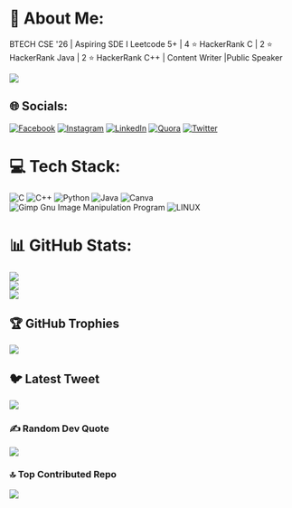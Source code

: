 # 💫 About Me:
BTECH CSE '26 | Aspiring SDE I Leetcode 5+ | 4 ⭐ HackerRank C | 2 ⭐ HackerRank Java | 2 ⭐ HackerRank C++ | Content Writer |Public Speaker 

[![](https://visitcount.itsvg.in/api?id=Samyak072&icon=9&color=1)](https://visitcount.itsvg.in)

## 🌐 Socials:
[![Facebook](https://img.shields.io/badge/Facebook-%231877F2.svg?logo=Facebook&logoColor=white)](https://facebook.com/https://www.facebook.com/profile.php?id=100086940296579) [![Instagram](https://img.shields.io/badge/Instagram-%23E4405F.svg?logo=Instagram&logoColor=white)](https://instagram.com/https://instagram.com/samyak_072?igshid=MzNlNGNkZWQ4Mg==) [![LinkedIn](https://img.shields.io/badge/LinkedIn-%230077B5.svg?logo=linkedin&logoColor=white)](https://linkedin.com/in/https://www.linkedin.com/in/samyak-m-595063250/) [![Quora](https://img.shields.io/badge/Quora-%23B92B27.svg?logo=Quora&logoColor=white)](https://quora.com/profile/https://www.quora.com/profile/Samyak-Mishra-22) [![Twitter](https://img.shields.io/badge/Twitter-%231DA1F2.svg?logo=Twitter&logoColor=white)](https://twitter.com/https://twitter.com/samyak072) 

# 💻 Tech Stack:
![C](https://img.shields.io/badge/c-%2300599C.svg?style=for-the-badge&logo=c&logoColor=white) ![C++](https://img.shields.io/badge/c++-%2300599C.svg?style=for-the-badge&logo=c%2B%2B&logoColor=white) ![Python](https://img.shields.io/badge/python-3670A0?style=for-the-badge&logo=python&logoColor=ffdd54) ![Java](https://img.shields.io/badge/java-%23ED8B00.svg?style=for-the-badge&logo=java&logoColor=white) ![Canva](https://img.shields.io/badge/Canva-%2300C4CC.svg?style=for-the-badge&logo=Canva&logoColor=white) ![Gimp Gnu Image Manipulation Program](https://img.shields.io/badge/Gimp-657D8B?style=for-the-badge&logo=gimp&logoColor=FFFFFF) ![LINUX](https://img.shields.io/badge/Linux-FCC624?style=for-the-badge&logo=linux&logoColor=black)
# 📊 GitHub Stats:
![](https://github-readme-stats.vercel.app/api?username=Samyak072&theme=radical&hide_border=false&include_all_commits=true&count_private=true)<br/>
![](https://github-readme-streak-stats.herokuapp.com/?user=Samyak072&theme=radical&hide_border=false)<br/>
![](https://github-readme-stats.vercel.app/api/top-langs/?username=Samyak072&theme=radical&hide_border=false&include_all_commits=true&count_private=true&layout=compact)

## 🏆 GitHub Trophies
![](https://github-profile-trophy.vercel.app/?username=Samyak072&theme=radical&no-frame=false&no-bg=true&margin-w=4)

## 🐦 Latest Tweet
[![](https://gtce.itsvg.in/api?username=https://twitter.com/samyak072)](https://github.com/VishwaGauravIn/github-twitter-card-embed)

### ✍️ Random Dev Quote
![](https://quotes-github-readme.vercel.app/api?type=horizontal&theme=radical)

### 🔝 Top Contributed Repo
![](https://github-contributor-stats.vercel.app/api?username=Samyak072&limit=5&theme=dark&combine_all_yearly_contributions=true)


